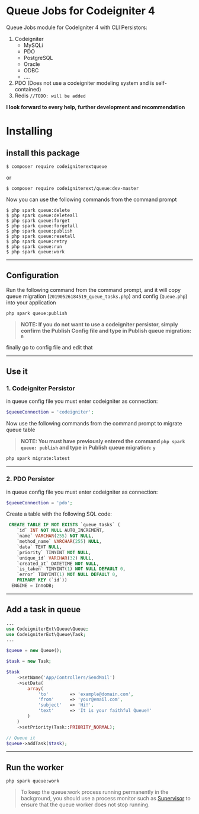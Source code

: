 # Queue Jobs for Codeigniter 4

Queue Jobs module for CodeIgniter 4 with CLI
Persistors:
1. Codeigniter
    * MySQLi
    * PDO
    * PostgreSQL
    * Oracle
    * ODBC
    * ....
2. PDO (Does not use a codeigniter modeling system and is self-contained)
3. Redis `//TODO: will be added`

**I look forward to every help, further development and recommendation**

# Installing

## install this package

```shell
$ composer require codeigniterextqueue
```

or 

```shell
$ composer require codeigniterext/queue:dev-master
```

Now you can use the following commands from the command prompt

```shell
$ php spark queue:delete
$ php spark queue:deleteall
$ php spark queue:forget
$ php spark queue:forgetall
$ php spark queue:publish
$ php spark queue:resetall
$ php spark queue:retry
$ php spark queue:run
$ php spark queue:work
```
---

## Configuration
Run the following command from the command prompt, and it will copy queue migration (`20190526184519_queue_tasks.php`) and config (`Queue.php`) into your application

```shell
php spark queue:publish
```

>**NOTE: If you do not want to use a codeigniter persistor, simply confirm the Publish Config file and type in Publish queue migration: `n`**

finally go to config file and edit that

---

## Use it

### 1. Codeigniter Persistor

in queue config file you must enter codeigniter as connection:
```php 
$queueConnection = 'codeigniter';
```

Now use the following commands from the command prompt to migrate queue table

>**NOTE: You must have previously entered the command `php spark queue: publish` and type in Publish queue migration: `y`**

```shell
php spark migrate:latest
```
---

### 2. PDO Persistor

in queue config file you must enter codeigniter as connection:
```php 
$queueConnection = 'pdo';
```

Create a table with the following SQL code:

```SQL
 CREATE TABLE IF NOT EXISTS `queue_tasks` (
    `id` INT NOT NULL AUTO_INCREMENT,
    `name` VARCHAR(255) NOT NULL,
    `method_name` VARCHAR(255) NULL,
    `data` TEXT NULL,
    `priority` TINYINT NOT NULL,
    `unique_id` VARCHAR(32) NULL,
    `created_at` DATETIME NOT NULL,
    `is_taken` TINYINT(1) NOT NULL DEFAULT 0,
    `error` TINYINT(1) NOT NULL DEFAULT 0,
    PRIMARY KEY (`id`))
  ENGINE = InnoDB;
```
---

## Add a task in queue

```php
...
use CodeigniterExt\Queue\Queue;
use CodeigniterExt\Queue\Task;
...

$queue = new Queue();

$task = new Task;

$task
    ->setName('App/Controllers/SendMail')
    ->setData(
        array(
            'to'        => 'example@domain.com',
            'from'      => 'your@email.com',
            'subject'   => 'Hi!',
            'text'      => 'It is your faithful Queue!'
        )
    )
    ->setPriority(Task::PRIORITY_NORMAL);

// Queue it
$queue->addTask($task);
```

---

## Run the worker

```shell
php spark queue:work
```

>To keep the queue:work process running permanently in the background, you should use a process monitor such as [Supervisor](http://supervisord.org) to ensure that the queue worker does not stop running.